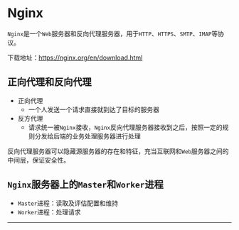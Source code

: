 # Nginx

`Nginx`是一个`Web`服务器和反向代理服务器，用于`HTTP`、`HTTPS`、`SMTP`、`IMAP`等协议。

下载地址：https://nginx.org/en/download.html

## 正向代理和反向代理

- 正向代理
    - 一个人发送一个请求直接就到达了目标的服务器
- 反方代理
    - 请求统一被`Nginx`接收，`Nginx`反向代理服务器接收到之后，按照一定的规则分发给后端的业务处理服务器进行处理

反向代理服务器可以隐藏源服务器的存在和特征，充当互联网和`Web`服务器之间的中间层，保证安全性。

## `Nginx`服务器上的`Master`和`Worker`进程

- `Master`进程：读取及评估配置和维持
- `Worker`进程：处理请求

----
